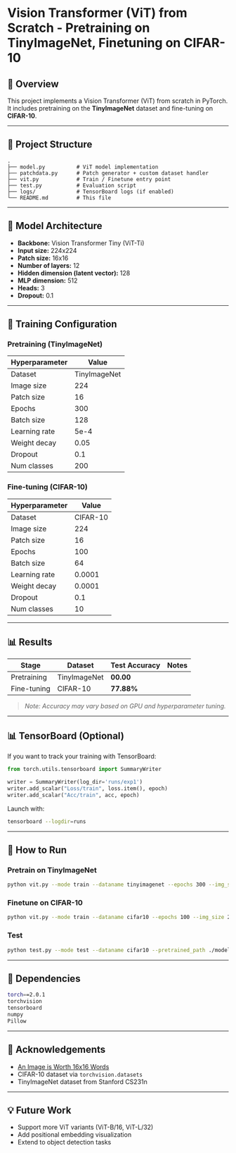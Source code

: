 # Vision Transformer (ViT) from Scratch - Pretraining on TinyImageNet, Finetuning on CIFAR-10

## 📌 Overview

This project implements a Vision Transformer (ViT) from scratch in PyTorch.
It includes pretraining on the **TinyImageNet** dataset and fine-tuning on **CIFAR-10**.

---

## 📁 Project Structure

```
.
├── model.py          # ViT model implementation
├── patchdata.py      # Patch generator + custom dataset handler
├── vit.py            # Train / Finetune entry point
├── test.py           # Evaluation script
├── logs/             # TensorBoard logs (if enabled)
└── README.md         # This file
```

---

## 🧐 Model Architecture

* **Backbone:** Vision Transformer Tiny (ViT-Ti)
* **Input size:** 224x224
* **Patch size:** 16x16
* **Number of layers:** 12
* **Hidden dimension (latent vector):** 128
* **MLP dimension:** 512
* **Heads:** 3
* **Dropout:** 0.1

---

## 🔧 Training Configuration

### Pretraining (TinyImageNet)

| Hyperparameter | Value        |
| -------------- | ------------ |
| Dataset        | TinyImageNet |
| Image size     | 224          |
| Patch size     | 16           |
| Epochs         | 300          |
| Batch size     | 128          |
| Learning rate  | 5e-4         |
| Weight decay   | 0.05         |
| Dropout        | 0.1          |
| Num classes    | 200          |

### Fine-tuning (CIFAR-10)

| Hyperparameter | Value    |
| -------------- | -------- |
| Dataset        | CIFAR-10 |
| Image size     | 224      |
| Patch size     | 16       |
| Epochs         | 100      |
| Batch size     | 64       |
| Learning rate  | 0.0001   |
| Weight decay   | 0.0001   |
| Dropout        | 0.1      |
| Num classes    | 10       |

---

## 📊 Results

| Stage       | Dataset      | Test Accuracy | Notes               |
| ----------- | ------------ | ------------- | ------------------- |
| Pretraining | TinyImageNet | **00.00**     |                     |
| Fine-tuning | CIFAR-10     | **77.88%**    |                     |

> *Note: Accuracy may vary based on GPU and hyperparameter tuning.*

---

## 📊 TensorBoard (Optional)

If you want to track your training with TensorBoard:

```python
from torch.utils.tensorboard import SummaryWriter

writer = SummaryWriter(log_dir='runs/exp1')
writer.add_scalar("Loss/train", loss.item(), epoch)
writer.add_scalar("Acc/train", acc, epoch)
```

Launch with:

```bash
tensorboard --logdir=runs
```

---

## 📌 How to Run

### Pretrain on TinyImageNet

```bash
python vit.py --mode train --dataname tinyimagenet --epochs 300 --img_size 224 --num_classes 200 --dataname tiny-imagenet
```

### Finetune on CIFAR-10

```bash
python vit.py --mode train --dataname cifar10 --epochs 100 --img_size 224 --num_classes 10 --pretrained 1 --pretrained_path ./model.pth
```

### Test

```bash
python test.py --mode test --dataname cifar10 --pretrained_path ./model.pth
```

---

## 📀 Dependencies

```bash
torch==2.0.1
torchvision
tensorboard
numpy
Pillow
```

---

## 🙌 Acknowledgements

* [An Image is Worth 16x16 Words](https://arxiv.org/abs/2010.11929)
* CIFAR-10 dataset via `torchvision.datasets`
* TinyImageNet dataset from Stanford CS231n

---

## 💡 Future Work

* Support more ViT variants (ViT-B/16, ViT-L/32)
* Add positional embedding visualization
* Extend to object detection tasks
